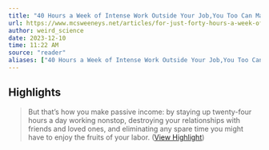 ```yaml
---
title: "40 Hours a Week of Intense Work Outside Your Job,You Too Can Make Passive Income"
url: https://www.mcsweeneys.net/articles/for-just-forty-hours-a-week-of-intense-work-outside-your-full-time-job-you-too-can-make-passive-income
author: weird_science
date: 2023-12-10
time: 11:22 AM
source: "reader"
aliases: ["40 Hours a Week of Intense Work Outside Your Job,You Too Can Make Passive Income"]
---
```

## Highlights
> But that’s how you make passive income: by staying up twenty-four hours a day working nonstop, destroying your relationships with friends and loved ones, and eliminating any spare time you might have to enjoy the fruits of your labor. ([View Highlight](https://read.readwise.io/read/01h9wj577dybc7932c8qth3ddz))


